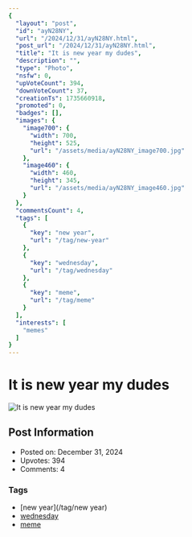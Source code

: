 ```yaml
---
{
  "layout": "post",
  "id": "ayN28NY",
  "url": "/2024/12/31/ayN28NY.html",
  "post_url": "/2024/12/31/ayN28NY.html",
  "title": "It is new year my dudes",
  "description": "",
  "type": "Photo",
  "nsfw": 0,
  "upVoteCount": 394,
  "downVoteCount": 37,
  "creationTs": 1735660918,
  "promoted": 0,
  "badges": [],
  "images": {
    "image700": {
      "width": 700,
      "height": 525,
      "url": "/assets/media/ayN28NY_image700.jpg"
    },
    "image460": {
      "width": 460,
      "height": 345,
      "url": "/assets/media/ayN28NY_image460.jpg"
    }
  },
  "commentsCount": 4,
  "tags": [
    {
      "key": "new year",
      "url": "/tag/new-year"
    },
    {
      "key": "wednesday",
      "url": "/tag/wednesday"
    },
    {
      "key": "meme",
      "url": "/tag/meme"
    }
  ],
  "interests": [
    "memes"
  ]
}
---
```


# It is new year my dudes

![It is new year my dudes](/assets/media/ayN28NY_image700.jpg)

## Post Information

- Posted on: December 31, 2024
- Upvotes: 394
- Comments: 4

### Tags

- [new year](/tag/new year)
- [wednesday](/tag/wednesday)
- [meme](/tag/meme)
